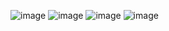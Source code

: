 ![image](https://github.com/user-attachments/assets/713c16b0-1358-4b6e-8296-7c87e4006b3d)
![image](https://github.com/user-attachments/assets/09168a8e-5005-4881-a31a-1485c08bbfc5)
![image](https://github.com/user-attachments/assets/d5b274b7-2294-472a-9c10-05f256179a65)
![image](https://github.com/user-attachments/assets/9c537baa-c1be-49fe-9e99-1cb4135e0ca8)
